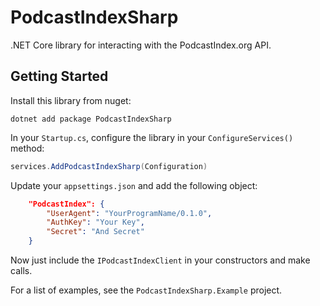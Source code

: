 # PodcastIndexSharp

.NET Core library for interacting with the PodcastIndex.org API.

## Getting Started

Install this library from nuget:

```
dotnet add package PodcastIndexSharp
```

In your `Startup.cs`, configure the library in your `ConfigureServices()` method:

```c#
services.AddPodcastIndexSharp(Configuration)
```

Update your `appsettings.json` and add the following object:

```json
    "PodcastIndex": {
        "UserAgent": "YourProgramName/0.1.0",
        "AuthKey": "Your Key",
        "Secret": "And Secret"
    }
```

Now just include the `IPodcastIndexClient` in your constructors and make calls.

For a list of examples, see the `PodcastIndexSharp.Example` project.
